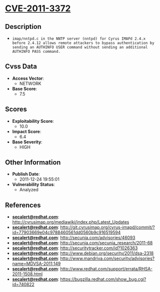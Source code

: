
# [CVE-2011-3372](http://cyrusimap.org/mediawiki/index.php/Latest_Updates)

## Description

- `imap/nntpd.c in the NNTP server (nntpd) for Cyrus IMAPd 2.4.x before 2.4.12 allows remote attackers to bypass authentication by sending an AUTHINFO USER command without sending an additional AUTHINFO PASS command.`

## Cvss Data

- **Access Vector**:
  - NETWORK
- **Base Score**:
  - 7.5

## Scores

- **Exploitability Score**:
  - 10.0
- **Impact Score**:
  - 6.4
- **Base Severity**:
  - HIGH

## Other Information

- **Publish Date**:
  - 2011-12-24 19:55:01
- **Vulnerability Status**:
  - Analyzed

## References

- **secalert@redhat.com**: http://cyrusimap.org/mediawiki/index.php/Latest_Updates
- **secalert@redhat.com**: http://git.cyrusimap.org/cyrus-imapd/commit/?id=77903669e04c9788460561dd0560b9c916519594
- **secalert@redhat.com**: http://secunia.com/advisories/46093
- **secalert@redhat.com**: http://secunia.com/secunia_research/2011-68
- **secalert@redhat.com**: http://securitytracker.com/id?1026363
- **secalert@redhat.com**: http://www.debian.org/security/2011/dsa-2318
- **secalert@redhat.com**: http://www.mandriva.com/security/advisories?name=MDVSA-2011:149
- **secalert@redhat.com**: http://www.redhat.com/support/errata/RHSA-2011-1508.html
- **secalert@redhat.com**: https://bugzilla.redhat.com/show_bug.cgi?id=740822
